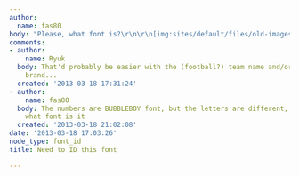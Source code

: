 ```yaml
---
author:
  name: fas80
body: "Please, what font is?\r\n\r\n[img:sites/default/files/old-images/26GON_3633.jpg]"
comments:
- author:
    name: Ryuk
  body: That'd probably be easier with the (football?) team name and/or the jersey
    brand...
  created: '2013-03-18 17:31:24'
- author:
    name: fas80
  body: The numbers are BUBBLEBOY font, but the letters are different, I don't know
    what font is it
  created: '2013-03-18 21:02:08'
date: '2013-03-18 17:03:26'
node_type: font_id
title: Need to ID this font

---
```

